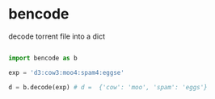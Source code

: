 # bencode

decode torrent file into a dict

```python

import bencode as b

exp = 'd3:cow3:moo4:spam4:eggse'

d = b.decode(exp) # d =  {'cow': 'moo', 'spam': 'eggs'}

```
